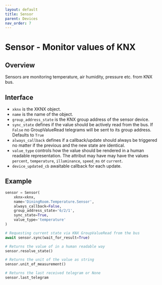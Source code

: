 ```yaml
---
layout: default
title: Sensor
parent: Devices
nav_order: 7
---
```


# [](#header-1)Sensor - Monitor values of KNX

## [](#header-2)Overview

Sensors are monitoring temperature, air humidity, pressure etc. from KNX bus.

## [](#header-2)Interface

* `xknx` is the XKNX object.
* `name` is the name of the object.
* `group_address_state` is the KNX group address of the sensor device.
* `sync_state` defines if the value should be actively read from the bus. If `False` no GroupValueRead telegrams will be sent to its group address. Defaults to `True`
* `always_callback` defines if a callback/update should always be triggered no matter if the previous and the new state are identical.
* `value_type` controls how the value should be rendered in a human readable representation. The attribut may have may have the values `percent`, `temperature`, `illuminance`, `speed_ms` or `current`.
* `device_updated_cb` awaitable callback for each update.

## [](#header-2)Example

```python
sensor = Sensor(
    xknx=xknx,
    name='DiningRoom.Temperature.Sensor',
    always_callback=False,
    group_address_state='6/2/1',
    sync_state=True,
    value_type='temperature'
)

# Requesting current state via KNX GroupValueRead from the bus
await sensor.sync(wait_for_result=True)

# Returns the value of in a human readable way
sensor.resolve_state()

# Returns the unit of the value as string
sensor.unit_of_measurement()

# Returns the last received telegram or None
sensor.last_telegram
```
